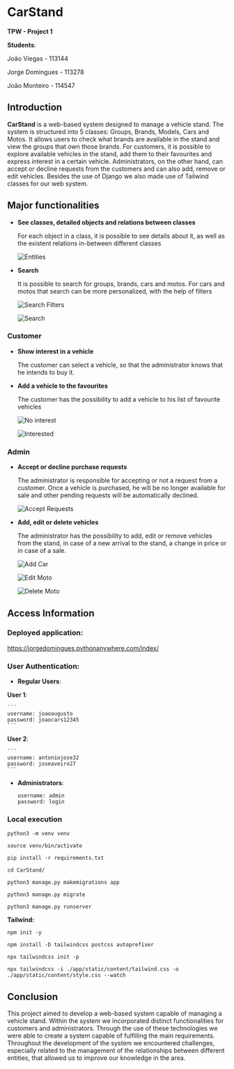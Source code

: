 # CarStand

**TPW - Project 1**

**Students**:

João Viegas - 113144

Jorge Domingues - 113278

João Monteiro - 114547

## Introduction

**CarStand** is a web-based system designed to manage a vehicle stand. The system is structured into 5 classes: Groups, Brands, Models, Cars and Motos. It allows users to check what brands are available in the stand and view the groups that own those brands. For customers, it is possible to explore available vehicles in the stand, add them to their favourites and express interest in a certain vehicle. Administrators, on the other hand, can accept or decline requests from the customers and can also add, remove or edit vehicles. Besides the use of Django we also made use of Tailwind classes for our web system.

## Major functionalities

- **See classes, detailed objects and relations between classes**

    For each object in a class, it is possible to see details about it, as well as the existent relations in-between different classes

    ![Entities](screenshots/entities.png)

- **Search**

    It is possible to search for groups, brands, cars and motos. For cars and motos that search can be more personalized, with the help of filters

    ![Search Filters](screenshots/searchFilters.png)

    ![Search](screenshots/search.png)

### Customer

- **Show interest in a vehicle**

    The customer can select a vehicle, so that the administrator knows that he intends to buy it.
    

- **Add a vehicle to the favourites**

    The customer has the possibility to add a vehicle to his list of favourite vehicles

    ![No interest](screenshots/noInterest.png)

    ![Interested](screenshots/interestAndFavorite.png)


### Admin

- **Accept or decline purchase requests**

    The administrator is responsible for accepting or not a request from a customer. Once a vehicle is purchased, he will be no longer available for sale and other pending requests will be automatically declined.

    ![Accept Requests](screenshots/acceptRequests.png)

- **Add, edit or delete vehicles**

    The administrator has the possibility to add, edit or remove vehicles from the stand, in case of a new arrival to the stand, a change in price or in case of a sale.

    ![Add Car](screenshots/createCar.png)

    ![Edit Moto](screenshots/updateMoto.png)

    ![Delete Moto](screenshots/deleteMoto.png)


## Access Information

### Deployed application:

https://jorgedomingues.pythonanywhere.com/index/

### User Authentication:

- **Regular Users**:

**User 1**:

    ```
    username: joaoaugusto
    password: joaocars12345
    ```
**User 2**:

    ```
    username: antoniojose32
    password: joseaveiro27
    ```


- **Administrators**:
    ```
    username: admin
    password: login
    ```

### Local execution
```
python3 -m venv venv

source venv/bin/activate

pip install -r requirements.txt

cd CarStand/

python3 manage.py makemigrations app

python3 manage.py migrate

python3 manage.py runserver
```

**Tailwind:**
```
npm init -y

npm install -D tailwindcss postcss autoprefixer

npx tailwindcss init -p

npx tailwindcss -i ./app/static/content/tailwind.css -o ./app/static/content/style.css --watch
```



## Conclusion
This project aimed to develop a web-based system capable of managing a vehicle stand. Within the system we incorporated distinct functionalities for customers and administrators. Through the use of these technologies we were able to create a system capable of fulfilling the main requirements.
Throughout the development of the system we encountered challenges, especially related to the management of the relationships between different entities, that allowed us to improve our knowledge in the area.

